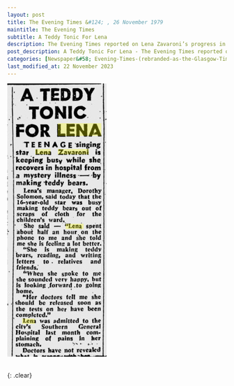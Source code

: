 ```yaml
---
layout: post
title: The Evening Times &#124; , 26 November 1979
maintitle: The Evening Times
subtitle: A Teddy Tonic For Lena
description: The Evening Times reported on Lena Zavaroni’s progress in Glasgow Southern General Hospital.
post_description: A Teddy Tonic For Lena - The Evening Times reported on Lena Zavaroni’s progress in Glasgow Southern General Hospital.
categories: [Newspaper&#58; Evening-Times-(rebranded-as-the-Glasgow-Times-on-4-December-2019), OnThisDay26November]
last_modified_at: 22 November 2023
---
```


<img src="/assets/images/newspapers/1979-11-26-the-evening-times.jpg" />

<br />{: .clear}


